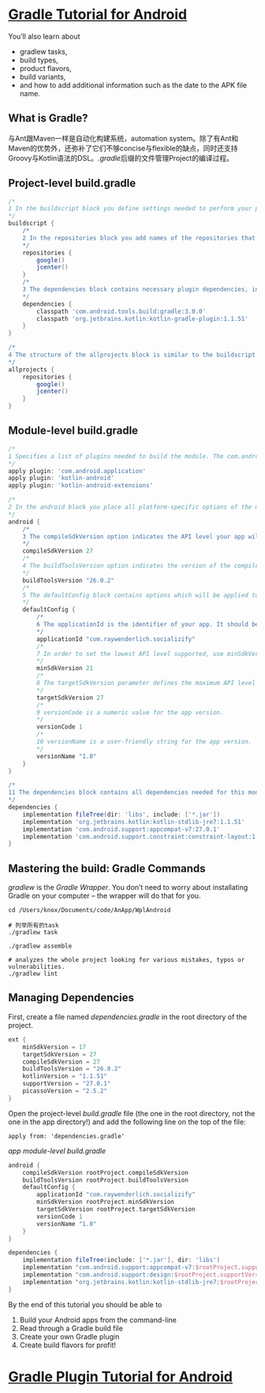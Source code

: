 

# [Gradle Tutorial for Android](https://www.raywenderlich.com/249-gradle-tutorial-for-android-getting-started)



You’ll also learn about 

* gradlew tasks, 
* build types, 
* product flavors, 
* build variants, 
* and how to add additional information such as the date to the APK file name.



## What is Gradle?

与Ant跟Maven一样是自动化构建系统，automation system。除了有Ant和Maven的优势外，还弥补了它们不够concise与flexible的缺点，同时还支持Groovy与Kotlin语法的DSL。*.gradle*后缀的文件管理Project的编译过程。



## Project-level build.gradle



```gradle
/*
1 In the buildscript block you define settings needed to perform your project building.
*/
buildscript {
    /*
    2 In the repositories block you add names of the repositories that Gradle should search for the libraries you use.
    */
    repositories {
        google()
        jcenter()
    }
    /*
    3 The dependencies block contains necessary plugin dependencies, in this case the Gradle and Kotlin plugins. Do not put your module dependencies in this block.
    */
    dependencies {
        classpath 'com.android.tools.build:gradle:3.0.0'
        classpath 'org.jetbrains.kotlin:kotlin-gradle-plugin:1.1.51'
    }
}

/*
4 The structure of the allprojects block is similar to the buildscript block, but here you define repositories for all of your modules, not for Gradle itself. Usually you don’t define the dependencies section for allprojects. The dependencies for each module are different and should reside in the module-level build.gradle.
*/
allprojects {
    repositories {
        google()
        jcenter()
    }
}
```



## Module-level build.gradle



```gradle
/*
1 Specifies a list of plugins needed to build the module. The com.android.application plugin is necessary in order to setup the Android-specific settings of the build process. Here you can also use com.android.library if you’re creating a library module. The kotlin-android and kotlin-android-extensions plugins allow you to use the Kotlin language and the Kotlin Android extensions in your module.
*/
apply plugin: 'com.android.application'
apply plugin: 'kotlin-android'
apply plugin: 'kotlin-android-extensions'

/*
2 In the android block you place all platform-specific options of the module.
*/
android {
    /*
    3 The compileSdkVersion option indicates the API level your app will be compiled with. In other words, you cannot use features from an API higher than this value. Here, you’ve set the value to use APIs from Android Oreo.
    */
    compileSdkVersion 27
    /*
    4 The buildToolsVersion option indicates the version of the compiler. From Gradle plugin 3.0.0 onward, this field is optional. If it is not specified, the Android SDK uses the most recent downloaded version of the Build Tools.
    */
    buildToolsVersion "26.0.2"
    /*
    5 The defaultConfig block contains options which will be applied to all build versions (e.g., debug, release, etc) of your app by default.
    */
    defaultConfig {
        /*
        6 The applicationId is the identifier of your app. It should be unique so as to successfully publish or update your app on Google Play Store.
        */
        applicationId "com.raywenderlich.socializify"
        /*
        7 In order to set the lowest API level supported, use minSdkVersion. Your app will not be available in the Play Store for the devices running on lower API levels.
        */
        minSdkVersion 21
        /*
        8 The targetSdkVersion parameter defines the maximum API level your app has been tested on. That is to say, you’re sure your app works properly on the devices with this SDK version, and it doesn’t require any backward compatibility behaviors. The best approach is to thoroughly test an app using the latest API, keeping your targetSdkVersion value equal to compileSdkVersion.
        */
        targetSdkVersion 27
        /*
        9 versionCode is a numeric value for the app version.
        */
        versionCode 1
        /*
        10 versionName is a user-friendly string for the app version.
        */
        versionName "1.0"
    }
}

/*
11 The dependencies block contains all dependencies needed for this module. Later in this tutorial, you’ll find out more about managing your project’s dependencies.
*/
dependencies {
    implementation fileTree(dir: 'libs', include: ['*.jar'])
    implementation 'org.jetbrains.kotlin:kotlin-stdlib-jre7:1.1.51'
    implementation 'com.android.support:appcompat-v7:27.0.1'
    implementation 'com.android.support.constraint:constraint-layout:1.0.2'
}
```



## Mastering the build: Gradle Commands

*gradlew* is the *Gradle Wrapper*. You don’t need to worry about installating Gradle on your computer – the wrapper will do that for you.



```shell
cd /Users/knox/Documents/code/AnApp/WplAndroid

# 列举所有的task
./gradlew task 

./gradlew assemble

# analyzes the whole project looking for various mistakes, typos or vulnerabilities.
./gradlew lint
```



## Managing Dependencies

First, create a file named *dependencies.gradle* in the root directory of the project.

```groovy
ext {
    minSdkVersion = 17
    targetSdkVersion = 27
    compileSdkVersion = 27
    buildToolsVersion = "26.0.2"
    kotlinVersion = "1.1.51"
    supportVersion = "27.0.1"
    picassoVersion = "2.5.2"
}
```

Open the project-level *build.gradle* file (the one in the root directory, not the one in the app directory!) and add the following line on the top of the file:

```gr
apply from: 'dependencies.gradle'
```

*app module-level build.gradle*

```groovy
android {
    compileSdkVersion rootProject.compileSdkVersion
    buildToolsVersion rootProject.buildToolsVersion
    defaultConfig {
        applicationId "com.raywenderlich.socializify"
        minSdkVersion rootProject.minSdkVersion
        targetSdkVersion rootProject.targetSdkVersion
        versionCode 1
        versionName "1.0"
    }
}

dependencies {
    implementation fileTree(include: ['*.jar'], dir: 'libs')
    implementation "com.android.support:appcompat-v7:$rootProject.supportVersion"
    implementation "com.android.support:design:$rootProject.supportVersion"
    implementation "org.jetbrains.kotlin:kotlin-stdlib-jre7:$rootProject.kotlinVersion"
}
```







By the end of this tutorial you should be able to

1. Build your Android apps from the command-line
2. Read through a Gradle build file
3. Create your own Gradle plugin
4. Create build flavors for profit!





# [Gradle Plugin Tutorial for Android](https://www.raywenderlich.com/22198417-gradle-plugin-tutorial-for-android-getting-started)